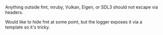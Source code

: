 Anything outside fmt, mruby, Vulkan, Eigen, or SDL3 should not escape via 
headers.

Would like to hide fmt at some point, but the logger exposes it via a template
so it's tricky.
